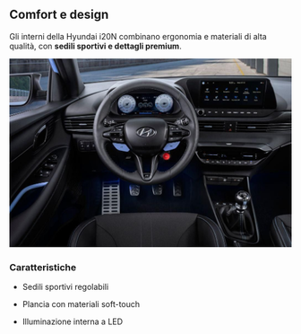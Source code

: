 ﻿## Comfort e design

Gli interni della Hyundai i20N combinano ergonomia e materiali di alta qualità, con **sedili sportivi e dettagli premium**.

![Interni i20N](https://raw.githubusercontent.com/zRevenger/i20n-knowledgebase-articles/refs/heads/main/images/i20n-interior.jpg)

### Caratteristiche
- Sedili sportivi regolabili
- Plancia con materiali soft-touch

- Illuminazione interna a LED
